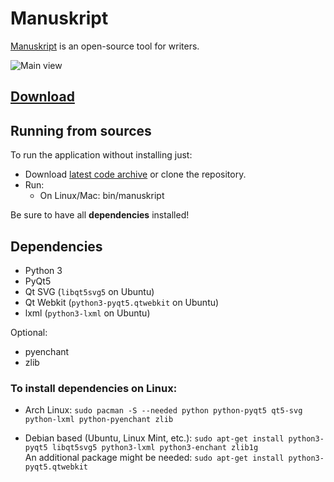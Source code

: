 # Manuskript

[Manuskript](http://www.theologeek.ch/manuskript) is an open-source tool for writers.

![Main view](http://www.theologeek.ch/manuskript/wp-content/uploads/2016/03/manuskript-0.3.0.jpg)


## [Download](http://www.theologeek.ch/manuskript/download)

## Running from sources

To run the application without installing just:

* Download [latest code archive](https://github.com/olivierkes/manuskript/archive/master.zip) or clone the repository.
* Run:
  * On Linux/Mac: bin/manuskript

Be sure to have all **dependencies** installed!

## Dependencies
- Python 3
- PyQt5
- Qt SVG (`libqt5svg5` on Ubuntu)
- Qt Webkit (`python3-pyqt5.qtwebkit` on Ubuntu)
- lxml (`python3-lxml` on Ubuntu)

Optional:
- pyenchant
- zlib

### To install dependencies on Linux:
- Arch Linux:
```sudo pacman -S --needed python python-pyqt5 qt5-svg python-lxml python-pyenchant zlib```

- Debian based (Ubuntu, Linux Mint, etc.):
```sudo apt-get install python3-pyqt5 libqt5svg5 python3-lxml python3-enchant zlib1g```  
  An additional package might be needed: ``sudo apt-get install python3-pyqt5.qtwebkit``
